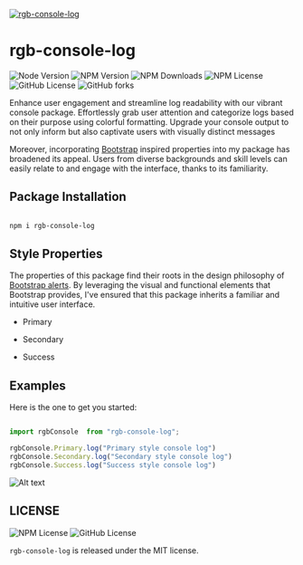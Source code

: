 [![rgb-console-log](https://nodei.co/npm/rgb-console-log.png)](https://nodei.co/npm/rgb-console-log/)

# rgb-console-log

![Node Version](https://img.shields.io/badge/node.js-%3E=_4.0.0-green.svg?style=flat-square)
![NPM Version](https://img.shields.io/npm/v/rgb-console-log)
![NPM Downloads](https://img.shields.io/npm/dm/rgb-console-log)
![NPM License](https://img.shields.io/npm/l/rgb-console-log?logo=npm)
![GitHub License](https://img.shields.io/github/license/md-haroon/rgb-console-log?logo=github)
![GitHub forks](https://img.shields.io/github/forks/md-haroon/rgb-console-log)



Enhance user engagement and streamline log readability with our vibrant console package. Effortlessly grab user attention and categorize logs based on their purpose using colorful formatting. Upgrade your console output to not only inform but also captivate users with visually distinct messages

Moreover, incorporating [Bootstrap](https://getbootstrap.com) inspired properties into my package has broadened its appeal. Users from diverse backgrounds and skill levels can easily relate to and engage with the interface, thanks to its familiarity.

##  Package Installation 

```bash

npm i rgb-console-log

```
##  Style Properties
The properties of this package find their roots in the design philosophy of [Bootstrap alerts](https://getbootstrap.com/docs/4.0/components/alerts/). By leveraging the visual and functional elements that Bootstrap provides, I've ensured that this package inherits a familiar and intuitive user interface.

- Primary

- Secondary

- Success

## Examples

 Here is the one to get you started:

```js

import rgbConsole  from "rgb-console-log";

rgbConsole.Primary.log("Primary style console log")
rgbConsole.Secondary.log("Secondary style console log")
rgbConsole.Success.log("Success style console log")

```


![Alt text](https://github.com/md-haroon/rgb-console-log/blob/main/asset/out-put-console-window.png)


## LICENSE
![NPM License](https://img.shields.io/npm/l/rgb-console-log?logo=npm)
![GitHub License](https://img.shields.io/github/license/md-haroon/rgb-console-log?logo=github)

`rgb-console-log` is released under the MIT license.





